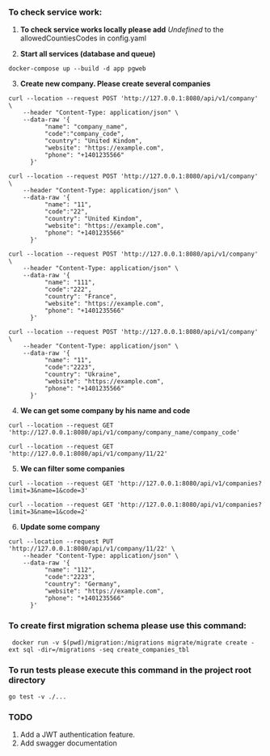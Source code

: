 ### To check service work:

1. **To check service works locally please add** _Undefined_ to the allowedCountiesCodes in config.yaml

2. **Start all services (database and queue)**

```
docker-compose up --build -d app pgweb
```

3. **Create new company. Please create several companies**

```
curl --location --request POST 'http://127.0.0.1:8080/api/v1/company' \
    --header "Content-Type: application/json" \
    --data-raw '{
          "name": "company_name",
          "code":"company_code",
          "country": "United Kindom",
          "website": "https://example.com",
          "phone": "+1401235566"
      }'
```

```
curl --location --request POST 'http://127.0.0.1:8080/api/v1/company' \
    --header "Content-Type: application/json" \
    --data-raw '{
          "name": "11",
          "code":"22",
          "country": "United Kindom",
          "website": "https://example.com",
          "phone": "+1401235566"
      }'
```

```
curl --location --request POST 'http://127.0.0.1:8080/api/v1/company' \
    --header "Content-Type: application/json" \
    --data-raw '{
          "name": "111",
          "code":"222",
          "country": "France",
          "website": "https://example.com",
          "phone": "+1401235566"
      }'
```

```
curl --location --request POST 'http://127.0.0.1:8080/api/v1/company' \
    --header "Content-Type: application/json" \
    --data-raw '{
          "name": "11",
          "code":"2223",
          "country": "Ukraine",
          "website": "https://example.com",
          "phone": "+1401235566"
      }'
```

4. **We can get some company by his name and code**

```
curl --location --request GET 'http://127.0.0.1:8080/api/v1/company/company_name/company_code'
```

```
curl --location --request GET 'http://127.0.0.1:8080/api/v1/company/11/22'
```

5. **We can filter some companies**

```
curl --location --request GET 'http://127.0.0.1:8080/api/v1/companies?limit=3&name=1&code=3'
```

```
curl --location --request GET 'http://127.0.0.1:8080/api/v1/companies?limit=3&name=1&code=2'
```

6. **Update some company**

```
curl --location --request PUT 'http://127.0.0.1:8080/api/v1/company/11/22' \
    --header "Content-Type: application/json" \
    --data-raw '{
          "name": "112",
          "code":"2223",
          "country": "Germany",
          "website": "https://example.com",
          "phone": "+1401235566"
      }'
```

### To create first migration schema please use this command:

```
 docker run -v $(pwd)/migration:/migrations migrate/migrate create -ext sql -dir=/migrations -seq create_companies_tbl
```

### To run tests please execute this command in the project root directory

```
go test -v ./...
```

### TODO
1. Add a JWT authentication feature.
2. Add swagger documentation
